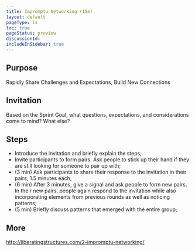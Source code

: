 ```yaml
---
title: Impromptu Networking (15m)
layout: default
pageType: ls
toc: true
pageStatus: preview
discussionId:  
includeInSidebar: true
---
```


## Purpose
Rapidly Share Challenges and Expectations, Build New Connections

## Invitation
Based on the Sprint Goal, what questions, expectations, and considerations come to mind? What else?

## Steps
- Introduce the invitation and briefly explain the steps;
- Invite participants to form pairs. Ask people to stick up their hand if they are still looking for someone to pair up with;
- (3 min) Ask participants to share their response to the invitation in their pairs, 1.5 minutes each;
- (6 min) After 3 minutes, give a signal and ask people to form new pairs. In their new pairs, people again respond to the invitation while also incorporating elements from previous rounds as well as noticing patterns;
- (5 min) Briefly discuss patterns that emerged with the entire group;

## More

http://liberatingstructures.com/2-impromptu-networking/
